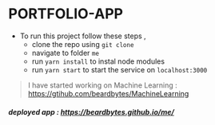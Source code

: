 # PORTFOLIO-APP 
- To run this project follow these steps , 
  - clone the repo using `git clone`
  - navigate to folder `me`
  - run `yarn install` to instal node modules
  - run `yarn start` to start the service on `localhost:3000`

> I have started working on Machine Learning : https://gtihub.com/beardbytes/MachineLearning

##### deployed app : https://beardbytes.github.io/me/
